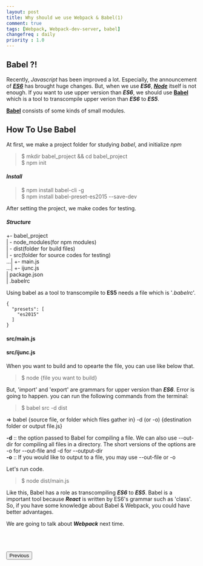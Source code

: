 ```yaml
---
layout: post
title: Why should we use Webpack & Babel(1)
comment: true
tags: [Webpack, Webpack-dev-server, babel]
changefreq : daily
priority : 1.0
---
```


## Babel ?!

Recently, *Javascript* has been improved a lot. Especially, the announcement of [***ES6***](http://es6-features.org/#Constants) has brought huge changes. But, when we use ***ES6***, [***Node***](https://nodejs.org/ko/) itself is not enough. If you want to use upper version than ***ES6***, we should use [**Babel**](https://babeljs.io/) which is a tool to transcompile upper verion than ***ES6*** to ***ES5***.   

[**Babel**](https://babeljs.io/) consists of some kinds of small modules.

## How To Use Babel
At first, we make a project folder for studying *babel*, and initialize *npm*
> $ mkdir babel_project && cd babel_project    
> $ npm init

#### *Install*

> $ npm install babel-cli -g     
> $ npm install babel-preset-es2015 --save-dev

After setting the project, we make codes for testing.

#### *Structure*

+- babel_project   
| - node_modules(for npm modules)   
| - dist(folder for build files)   
| - src(folder for source codes for testing)   
...| +- main.js   
...| +- ijunc.js   
| package.json   
| .babelrc   

Using babel as a tool to transcompile to **ES5** needs a file which is '*.babelrc*'.   
```
{
  "presets": [
    "es2015"
  ]
}
```

#### src/main.js

<script src="https://gist.github.com/ijunc2/5416e92d6f70188691f91474e5844c61.js"></script>

#### src/ijunc.js

<script src="https://gist.github.com/ijunc2/75aa018b7202955b51849a2730e918f8.js"></script>

When you want to build and to opearte the file, you can use like below that.

> $ node {file you want to build}

But, 'import' and 'export' are grammars for upper version than ***ES6***. Error is going to happen. you can run the following commands from the terminal:

> $ babel src -d dist

=> babel {source file, or folder which files gather in} -d (or -o) {destination folder or output file.js}

>
**-d** ::  the option passed to Babel for compiling a file. We can also use --out-dir for compiling all files in a directory. The short versions of the options are -o for --out-file and -d for --output-dir   
**-o** :: If you would like to output to a file, you may use --out-file or -o

Let's run code.
> $ node dist/main.js

Like this, Babel has a role as transcompiling ***ES6*** to ***ES5***. Babel is a important tool because ***React*** is written by ES6's grammar such as 'class'. So, if you have some knowledge about Babel & Webpack, you could have better advantages.

We are going to talk about ***Webpack*** next time.

<div>
  <br/><br/><br/>
  <button class="btn" onclick="moveto('/2017/12/29/My-First-Blog.html');" >Previous</button>
  <!-- <button class="btn" onclick="moveto('acviuh3jsdkjf');">Next</button> -->
  <br/><br/><br/>
  <link rel="stylesheet" href="{{ site.baseurl }}/assets/css/ijunc/comm.css">
  <script src="{{ site.baseurl }}/assets/js/ijunc/comm.js"/>
</div>














